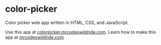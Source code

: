 # color-picker

Color picker web app written in HTML, CSS, and JavaScript.

Use this app at [colorpicker.mrcodeswildride.com](https://colorpicker.mrcodeswildride.com/).
Learn how to make this app at [mrcodeswildride.com](https://www.mrcodeswildride.com/).
